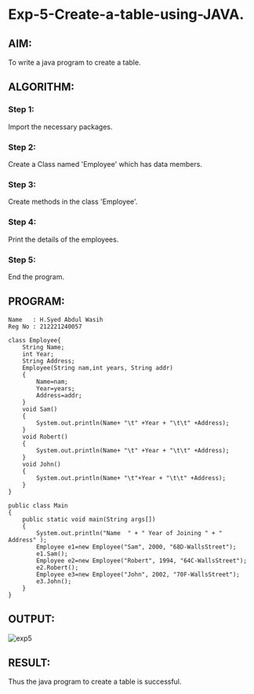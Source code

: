 # Exp-5-Create-a-table-using-JAVA.

## AIM:
To write a java program to create a table.

## ALGORITHM: 
### Step 1:
Import the necessary packages.
### Step 2: 
Create a Class named 'Employee' which has data members.
### Step 3: 
Create methods in the class 'Employee'.
### Step 4:  
Print the details of the employees.
### Step 5: 
End the program.
## PROGRAM:
~~~
Name   : H.Syed Abdul Wasih
Reg No : 212221240057
~~~
~~~
class Employee{
    String Name;
    int Year;
    String Address;
    Employee(String nam,int years, String addr)
    {
        Name=nam;
        Year=years;
        Address=addr;
    }
    void Sam()
    {
        System.out.println(Name+ "\t" +Year + "\t\t" +Address);
    }
    void Robert()
    {
        System.out.println(Name+ "\t" +Year + "\t\t" +Address);
    }
    void John()
    {
        System.out.println(Name+ "\t"+Year + "\t\t" +Address);
    }
}

public class Main
{
    public static void main(String args[])
    {
        System.out.println("Name  " + " Year of Joining " + "     Address" );
        Employee e1=new Employee("Sam", 2000, "68D-WallsStreet");
        e1.Sam();
        Employee e2=new Employee("Robert", 1994, "64C-WallsStreet");
        e2.Robert();
        Employee e3=new Employee("John", 2002, "70F-WallsStreet");
        e3.John();
    }
}
~~~

## OUTPUT:
![exp5](https://github.com/abdulwasih2003/Exp-5-Create-a-table-using-JAVA/assets/91781810/a655a34d-bc7b-4c5f-8deb-67d6256fa6d5)

## RESULT:
Thus the java program to create a table is successful.

